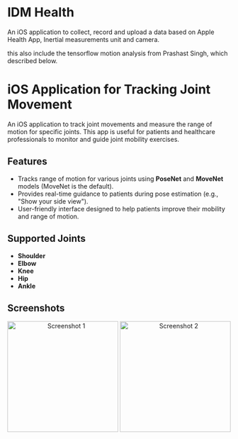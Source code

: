 # IDM Health

An iOS application to collect, record and upload a data based on Apple Health App, Inertial measurements unit and camera.

this also include the tensorflow motion analysis from Prashast Singh, which described below.

# iOS Application for Tracking Joint Movement

An iOS application to track joint movements and measure the range of motion for specific joints. This app is useful for patients and healthcare professionals to monitor and guide joint mobility exercises.

## Features
- Tracks range of motion for various joints using **PoseNet** and **MoveNet** models (MoveNet is the default).
- Provides real-time guidance to patients during pose estimation (e.g., "Show your side view").
- User-friendly interface designed to help patients improve their mobility and range of motion.

## Supported Joints
- **Shoulder** 
- **Elbow** 
- **Knee** 
- **Hip**
- **Ankle**
  
## Screenshots
<p align="center">
  <img src="https://github.com/user-attachments/assets/0f4f6748-8e14-444b-9eb5-a6f9cb2bef28" alt="Screenshot 1" width="250"/>
  <img src="https://github.com/user-attachments/assets/21dc3c3c-4b4f-4993-8772-a2ed38aaa784" alt="Screenshot 2" width="250"/>
</p>
